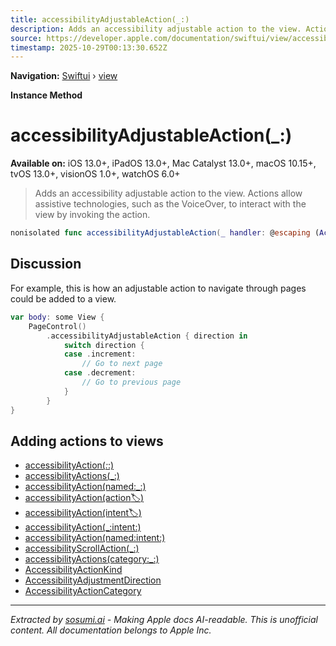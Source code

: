 ```yaml
---
title: accessibilityAdjustableAction(_:)
description: Adds an accessibility adjustable action to the view. Actions allow assistive technologies, such as the VoiceOver, to interact with the view by invoking the action.
source: https://developer.apple.com/documentation/swiftui/view/accessibilityadjustableaction(_:)
timestamp: 2025-10-29T00:13:30.652Z
---
```


**Navigation:** [Swiftui](/documentation/swiftui) › [view](/documentation/swiftui/view)

**Instance Method**

# accessibilityAdjustableAction(_:)

**Available on:** iOS 13.0+, iPadOS 13.0+, Mac Catalyst 13.0+, macOS 10.15+, tvOS 13.0+, visionOS 1.0+, watchOS 6.0+

> Adds an accessibility adjustable action to the view. Actions allow assistive technologies, such as the VoiceOver, to interact with the view by invoking the action.

```swift
nonisolated func accessibilityAdjustableAction(_ handler: @escaping (AccessibilityAdjustmentDirection) -> Void) -> ModifiedContent<Self, AccessibilityAttachmentModifier>
```

## Discussion

For example, this is how an adjustable action to navigate through pages could be added to a view.

```swift
var body: some View {
    PageControl()
        .accessibilityAdjustableAction { direction in
            switch direction {
            case .increment:
                // Go to next page
            case .decrement:
                // Go to previous page
            }
        }
}
```

## Adding actions to views

- [accessibilityAction(_:_:)](/documentation/swiftui/view/accessibilityaction(_:_:))
- [accessibilityActions(_:)](/documentation/swiftui/view/accessibilityactions(_:))
- [accessibilityAction(named:_:)](/documentation/swiftui/view/accessibilityaction(named:_:))
- [accessibilityAction(action:label:)](/documentation/swiftui/view/accessibilityaction(action:label:))
- [accessibilityAction(intent:label:)](/documentation/swiftui/view/accessibilityaction(intent:label:))
- [accessibilityAction(_:intent:)](/documentation/swiftui/view/accessibilityaction(_:intent:))
- [accessibilityAction(named:intent:)](/documentation/swiftui/view/accessibilityaction(named:intent:))
- [accessibilityScrollAction(_:)](/documentation/swiftui/view/accessibilityscrollaction(_:))
- [accessibilityActions(category:_:)](/documentation/swiftui/view/accessibilityactions(category:_:))
- [AccessibilityActionKind](/documentation/swiftui/accessibilityactionkind)
- [AccessibilityAdjustmentDirection](/documentation/swiftui/accessibilityadjustmentdirection)
- [AccessibilityActionCategory](/documentation/swiftui/accessibilityactioncategory)

---

*Extracted by [sosumi.ai](https://sosumi.ai) - Making Apple docs AI-readable.*
*This is unofficial content. All documentation belongs to Apple Inc.*
